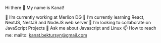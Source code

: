 Hi there 👋
My name is Kanat!

🔭 I’m currently working at Merlion DG
🌱 I’m currently learning React, NextJS, NestJS and NodeJS web server
👯 I’m looking to collaborate on JavaScript Projects
💬 Ask me about Javascript and Linux
📫 How to reach me: mailto: kanat.bektursyn@gmail.com
